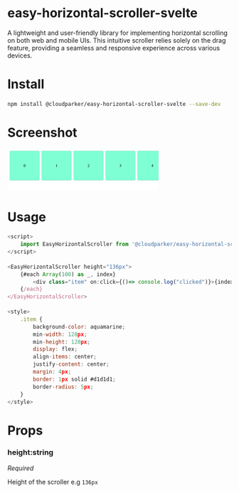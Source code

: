 # easy-horizontal-scroller-svelte

A lightweight and user-friendly library for implementing horizontal scrolling on both web and mobile UIs. This intuitive scroller relies solely on the drag feature, providing a seamless and responsive experience across various devices.

# Install

```sh
npm install @cloudparker/easy-horizontal-scroller-svelte --save-dev
```
# Screenshot
<img src="https://raw.githubusercontent.com/paramanandapradhan/easy-horizontal-scroller-svelte/main/static/easy-horizontal-scroller-svelte.webp" width="340">

# Usage

```js
<script>
	import EasyHorizontalScroller from '@cloudparker/easy-horizontal-scroller-svelte';
</script>

<EasyHorizontalScroller height="136px">
	{#each Array(100) as _, index}
		<div class="item" on:click={()=> console.log("clicked")}>{index}</div>
	{/each}
</EasyHorizontalScroller>

<style>
	.item {
		background-color: aquamarine;
		min-width: 128px;
		min-height: 128px;
		display: flex;
		align-items: center;
		justify-content: center;
		margin: 4px;
		border: 1px solid #d1d1d1;
		border-radius: 5px;
	}
</style>
```

# Props

### height:string

_Required_

Height of the scroller e.g `136px`


 